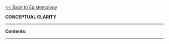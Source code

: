 [<< Back to Epistemology](https://pranigopu.github.io/philosophy/epistemology)

**CONCEPTUAL CLARITY**

---

**Contents**:

---

